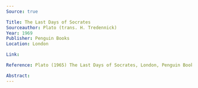 ```yaml
---
Source: true

Title: The Last Days of Socrates
Sourceauthor: Plato (trans. H. Tredennick)
Year: 1969
Publisher: Penguin Books
Location: London

Link:

Reference: Plato (1965) The Last Days of Socrates, London, Penguin Books.

Abstract: 
---
```

